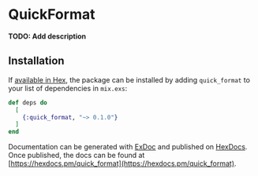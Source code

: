 # QuickFormat

**TODO: Add description**

## Installation

If [available in Hex](https://hex.pm/docs/publish), the package can be installed
by adding `quick_format` to your list of dependencies in `mix.exs`:

```elixir
def deps do
  [
    {:quick_format, "~> 0.1.0"}
  ]
end
```

Documentation can be generated with [ExDoc](https://github.com/elixir-lang/ex_doc)
and published on [HexDocs](https://hexdocs.pm). Once published, the docs can
be found at [https://hexdocs.pm/quick_format](https://hexdocs.pm/quick_format).

